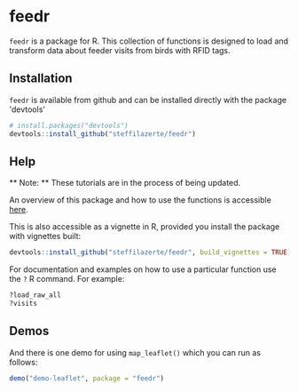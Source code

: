 
# feedr

`feedr` is a package for R. This collection of functions is designed to load and transform data about feeder visits from birds with RFID tags.

## Installation
`feedr` is available from github and can be installed directly with the package 'devtools'

```r
# install.packages("devtools")
devtools::install_github("steffilazerte/feedr")
```

## Help

** Note: ** These tutorials are in the process of being updated.

An overview of this package and how to use the functions is accessible [here](http://steffi.ca/thinkR/feedr.html).

This is also accessible as a vignette in R, provided you install the package with vignettes built:

```r
devtools::install_github("steffilazerte/feedr", build_vignettes = TRUE)
```

For documentation and examples on how to use a particular function use the `?` R command. For example:

```r
?load_raw_all
?visits
```

## Demos

And there is one demo for using `map_leaflet()` which you can run as follows:

```r
demo("demo-leaflet", package = "feedr")
```
